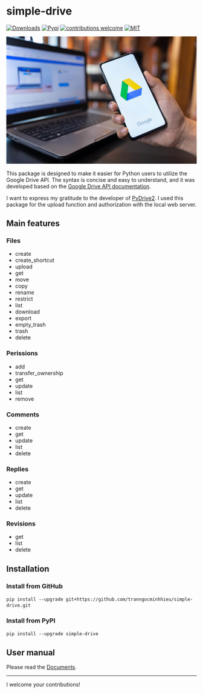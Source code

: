 # simple-drive
[![Downloads](https://img.shields.io/pypi/dm/simple-drive)](https://pypi.org/project/simple-drive)
[![Pypi](https://img.shields.io/pypi/v/simple-drive?label=pip&logo=PyPI&logoColor=white)](https://pypi.org/project/simple-drive)
[![contributions welcome](https://img.shields.io/badge/contributions-welcome-brightgreen.svg)](https://github.com/tranngocminhhieu/simple-drive/issues)
[![MIT](https://img.shields.io/github/license/tranngocminhhieu/simple-drive)](https://github.com/tranngocminhhieu/simple-drive/blob/main/LICENSE)

![simple-drive.jpg](https://raw.githubusercontent.com/tranngocminhhieu/simple-drive/main/docs/simple-drive.jpg)

This package is designed to make it easier for Python users to utilize the Google Drive API. The syntax is concise and easy to understand, and it was developed based on the [Google Drive API documentation](https://developers.google.com/drive/api/).

I want to express my gratitude to the developer of [PyDrive2](https://github.com/iterative/PyDrive2). I used this package for the upload function and authorization with the local web server.

## Main features

### Files
- create
- create_shortcut
- upload
- get
- move
- copy
- rename
- restrict
- list
- download
- export
- empty_trash
- trash
- delete

### Perissions
- add
- transfer_ownership
- get
- update
- list
- remove

### Comments
- create
- get
- update
- list
- delete

### Replies
- create
- get
- update
- list
- delete

### Revisions
- get
- list
- delete

## Installation
### Install from GitHub
```shell
pip install --upgrade git+https://github.com/tranngocminhhieu/simple-drive.git
```
### Install from PyPI
```shell
pip install --upgrade simple-drive
```

##  User manual

Please read the [Documents](https://tranngocminhhieu.gitbook.io/simple-drive).

---

I welcome your contributions!